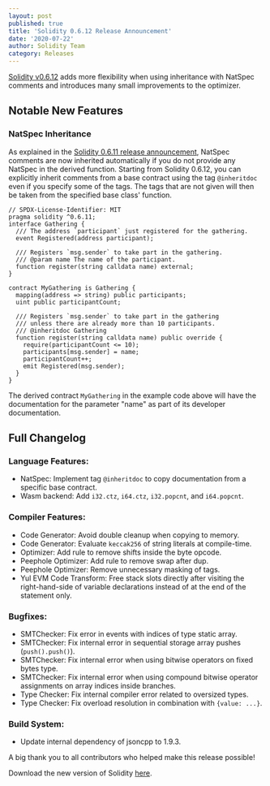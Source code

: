 ```yaml
---
layout: post
published: true
title: 'Solidity 0.6.12 Release Announcement'
date: '2020-07-22'
author: Solidity Team
category: Releases
---
```


[Solidity v0.6.12](https://github.com/ethereum/solidity/releases/tag/v0.6.12) adds more flexibility
when using inheritance with NatSpec comments and introduces many small improvements to the optimizer.

## Notable New Features

### NatSpec Inheritance

As explained in the [Solidity 0.6.11 release announcement](https://blog.soliditylang.org/2020/07/07/solidity-0611-release-announcement/),
NatSpec comments are now inherited automatically if you do not provide any
NatSpec in the derived function. Starting from Solidity 0.6.12, you can
explicitly inherit comments from a base contract using the tag `@inheritdoc`
even if you specify some of the tags.
The tags that are not given will then be taken from the specified base class'
function.

```solidity
// SPDX-License-Identifier: MIT
pragma solidity ^0.6.11;
interface Gathering {
  /// The address `participant` just registered for the gathering.
  event Registered(address participant);

  /// Registers `msg.sender` to take part in the gathering.
  /// @param name The name of the participant.
  function register(string calldata name) external;
}

contract MyGathering is Gathering {
  mapping(address => string) public participants;
  uint public participantCount;

  /// Registers `msg.sender` to take part in the gathering
  /// unless there are already more than 10 participants.
  /// @inheritdoc Gathering
  function register(string calldata name) public override {
    require(participantCount <= 10);
    participants[msg.sender] = name;
    participantCount++;
    emit Registered(msg.sender);
  }
}
```

The derived contract `MyGathering` in the example code above will have
the documentation for the parameter "name" as part of its developer documentation.

## Full Changelog

### Language Features:

- NatSpec: Implement tag `@inheritdoc` to copy documentation from a specific base contract.
- Wasm backend: Add `i32.ctz`, `i64.ctz`, `i32.popcnt`, and `i64.popcnt`.

### Compiler Features:

- Code Generator: Avoid double cleanup when copying to memory.
- Code Generator: Evaluate `keccak256` of string literals at compile-time.
- Optimizer: Add rule to remove shifts inside the byte opcode.
- Peephole Optimizer: Add rule to remove swap after dup.
- Peephole Optimizer: Remove unnecessary masking of tags.
- Yul EVM Code Transform: Free stack slots directly after visiting the right-hand-side of variable declarations instead of at the end of the statement only.

### Bugfixes:

- SMTChecker: Fix error in events with indices of type static array.
- SMTChecker: Fix internal error in sequential storage array pushes (`push().push()`).
- SMTChecker: Fix internal error when using bitwise operators on fixed bytes type.
- SMTChecker: Fix internal error when using compound bitwise operator assignments on array indices inside branches.
- Type Checker: Fix internal compiler error related to oversized types.
- Type Checker: Fix overload resolution in combination with `{value: ...}`.

### Build System:

- Update internal dependency of jsoncpp to 1.9.3.

A big thank you to all contributors who helped make this release possible!

Download the new version of Solidity [here](https://github.com/ethereum/solidity/releases/tag/v0.6.12).
